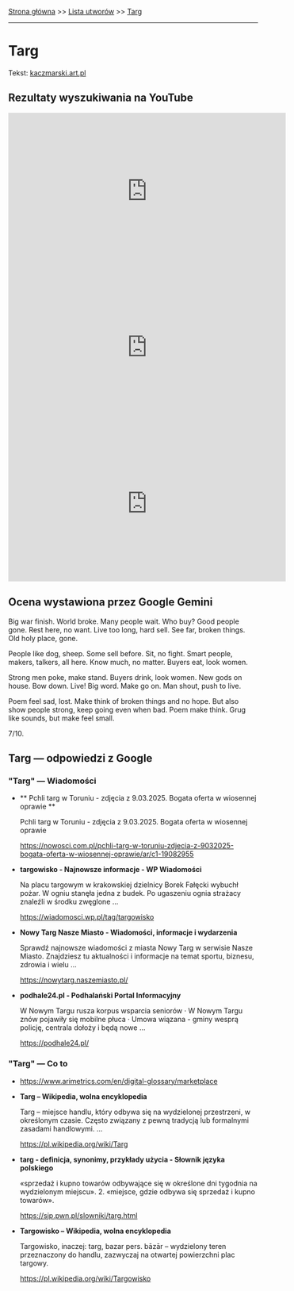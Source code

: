 [Strona główna](../index.md) >> [Lista utworów](../list.md) >> [Targ](587.md)

---

# Targ

Tekst: [kaczmarski.art.pl](https://www.kaczmarski.art.pl/tworczosc/wiersze/targ/)

## Rezultaty wyszukiwania na YouTube

<iframe width="560" height="315" src="https://www.youtube.com/embed/sFsG6INuhYY?si=IdontcarewhotheIRSsendsImnotpayingtaxes" title="YouTube video player" frameborder="0" allow="accelerometer; autoplay; clipboard-write; encrypted-media; gyroscope; picture-in-picture; web-share" referrerpolicy="strict-origin-when-cross-origin" allowfullscreen></iframe>

<iframe width="560" height="315" src="https://www.youtube.com/embed/ky24tma746g?si=IdontcarewhotheIRSsendsImnotpayingtaxes" title="YouTube video player" frameborder="0" allow="accelerometer; autoplay; clipboard-write; encrypted-media; gyroscope; picture-in-picture; web-share" referrerpolicy="strict-origin-when-cross-origin" allowfullscreen></iframe>

<iframe width="560" height="315" src="https://www.youtube.com/embed/-FSes5zJF7Q?si=IdontcarewhotheIRSsendsImnotpayingtaxes" title="YouTube video player" frameborder="0" allow="accelerometer; autoplay; clipboard-write; encrypted-media; gyroscope; picture-in-picture; web-share" referrerpolicy="strict-origin-when-cross-origin" allowfullscreen></iframe>

## Ocena wystawiona przez Google Gemini

Big war finish. World broke. Many people wait. Who buy? Good people gone. Rest here, no want. Live too long, hard sell. See far, broken things. Old holy place, gone.

People like dog, sheep. Some sell before. Sit, no fight. Smart people, makers, talkers, all here. Know much, no matter. Buyers eat, look women. 

Strong men poke, make stand. Buyers drink, look women. New gods on house. Bow down. Live! Big word. Make go on. Man shout, push to live. 

Poem feel sad, lost. Make think of broken things and no hope. But also show people strong, keep going even when bad. Poem make think. Grug like sounds, but make feel small. 

7/10.


## Targ — odpowiedzi z Google

### "Targ" — Wiadomości

- **  Pchli targ w Toruniu - zdjęcia z 9.03.2025. Bogata oferta w wiosennej oprawie  **

    Pchli targ w Toruniu - zdjęcia z 9.03.2025. Bogata oferta w wiosennej oprawie 

   <https://nowosci.com.pl/pchli-targ-w-toruniu-zdjecia-z-9032025-bogata-oferta-w-wiosennej-oprawie/ar/c1-19082955>
- **targowisko - Najnowsze informacje - WP Wiadomości**

    Na placu targowym w krakowskiej dzielnicy Borek Fałęcki wybuchł pożar. W ogniu stanęła jedna z budek. Po ugaszeniu ognia strażacy znaleźli w środku zwęglone ... 

   <https://wiadomosci.wp.pl/tag/targowisko>
- **Nowy Targ Nasze Miasto - Wiadomości, informacje i wydarzenia**

    Sprawdź najnowsze wiadomości z miasta Nowy Targ w serwisie Nasze Miasto. Znajdziesz tu aktualności i informacje na temat sportu, biznesu, zdrowia i wielu ... 

   <https://nowytarg.naszemiasto.pl/>
- **podhale24.pl - Podhalański Portal Informacyjny**

    W Nowym Targu rusza korpus wsparcia seniorów · W Nowym Targu znów pojawiły się mobilne płuca · Umowa wiązana - gminy wesprą policję, centrala dołoży i będą nowe ... 

   <https://podhale24.pl/>

### "Targ" — Co to

- <https://www.arimetrics.com/en/digital-glossary/marketplace>
- **Targ – Wikipedia, wolna encyklopedia**

    Targ – miejsce handlu, który odbywa się na wydzielonej przestrzeni, w określonym czasie. Często związany z pewną tradycją lub formalnymi zasadami handlowymi. ... 

   <https://pl.wikipedia.org/wiki/Targ>
- **targ - definicja, synonimy, przykłady użycia - Słownik języka polskiego**

    «sprzedaż i kupno towarów odbywające się w określone dni tygodnia na wydzielonym miejscu». 2. «miejsce, gdzie odbywa się sprzedaż i kupno towarów». 

   <https://sjp.pwn.pl/slowniki/targ.html>
- **Targowisko – Wikipedia, wolna encyklopedia**

    Targowisko, inaczej: targ, bazar pers. bāzār – wydzielony teren przeznaczony do handlu, zazwyczaj na otwartej powierzchni plac targowy. 

   <https://pl.wikipedia.org/wiki/Targowisko>

